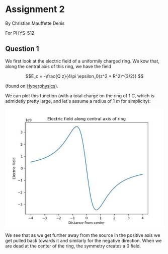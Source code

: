 # Assignment 2

By Christian Mauffette Denis

For PHYS-512

## Question 1

We first look at the electric field of a uniformily charged ring. We kow that, along the central axis of this ring, we have the field

$$E_c = -\frac{Q z}{4\pi \epsilon_0(z^2 + R^2)^{3/2}} $$

(found on [Hyperphysics](http://hyperphysics.phy-astr.gsu.edu/hbase/electric/elelin.html)).

We can plot this function (with a total charge on the ring of 1 $C$, which is admidetly pretty large, and let's assume a radius of 1 $m$ for simplicity):

![q1_ring_ef](figs/q1_ring_ef.jpg)

We see that as we get further away from the source in the positive axis we get pulled back towards it and similarly for the negative direction. When we are dead at the center of the ring, the symmetry creates a 0 field.
